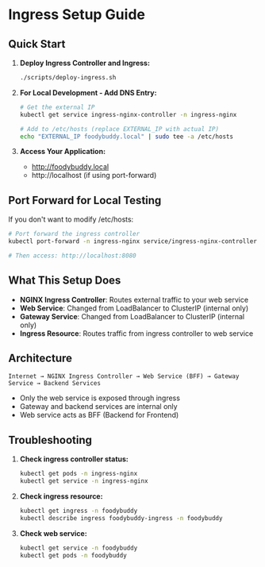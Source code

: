 # Ingress Setup Guide

## Quick Start

1. **Deploy Ingress Controller and Ingress:**
   ```bash
   ./scripts/deploy-ingress.sh
   ```

2. **For Local Development - Add DNS Entry:**
   ```bash
   # Get the external IP
   kubectl get service ingress-nginx-controller -n ingress-nginx
   
   # Add to /etc/hosts (replace EXTERNAL_IP with actual IP)
   echo "EXTERNAL_IP foodybuddy.local" | sudo tee -a /etc/hosts
   ```

3. **Access Your Application:**
   - http://foodybuddy.local
   - http://localhost (if using port-forward)

## Port Forward for Local Testing

If you don't want to modify /etc/hosts:

```bash
# Port forward the ingress controller
kubectl port-forward -n ingress-nginx service/ingress-nginx-controller 8080:80

# Then access: http://localhost:8080
```

## What This Setup Does

- **NGINX Ingress Controller**: Routes external traffic to your web service
- **Web Service**: Changed from LoadBalancer to ClusterIP (internal only)
- **Gateway Service**: Changed from LoadBalancer to ClusterIP (internal only)
- **Ingress Resource**: Routes traffic from ingress controller to web service

## Architecture

```
Internet → NGINX Ingress Controller → Web Service (BFF) → Gateway Service → Backend Services
```

- Only the web service is exposed through ingress
- Gateway and backend services are internal only
- Web service acts as BFF (Backend for Frontend)

## Troubleshooting

1. **Check ingress controller status:**
   ```bash
   kubectl get pods -n ingress-nginx
   kubectl get service -n ingress-nginx
   ```

2. **Check ingress resource:**
   ```bash
   kubectl get ingress -n foodybuddy
   kubectl describe ingress foodybuddy-ingress -n foodybuddy
   ```

3. **Check web service:**
   ```bash
   kubectl get service -n foodybuddy
   kubectl get pods -n foodybuddy
   ```
